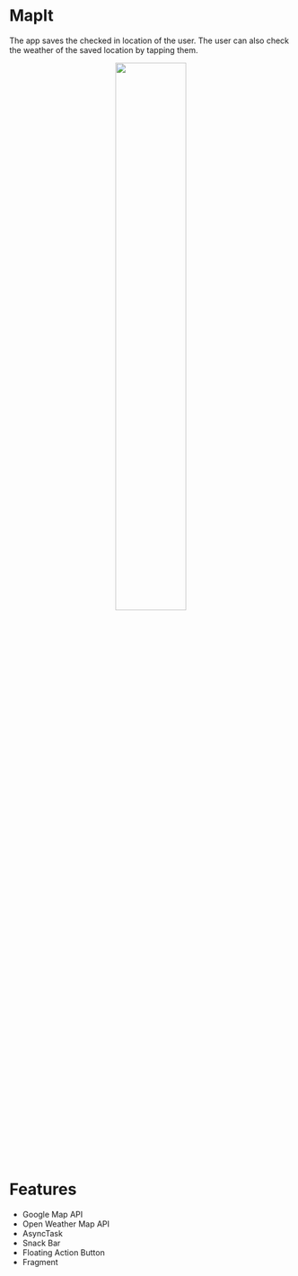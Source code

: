 # MapIt
The app saves the checked in location of the user. The user can also check the weather of the saved location by tapping them.

<p align="center">
  <img src="https://cloud.githubusercontent.com/assets/6025663/24936504/2f14222e-1ee7-11e7-8a37-a4601be98e5f.png" width="50%">
</p>

# Features
- Google Map API
- Open Weather Map API
- AsyncTask
- Snack Bar
- Floating Action Button
- Fragment